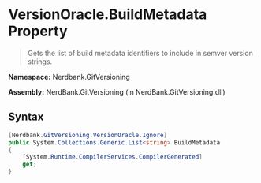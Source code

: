# VersionOracle.BuildMetadata Property
> Gets the list of build metadata identifiers to include in semver version strings.

**Namespace:** Nerdbank.GitVersioning

**Assembly:** NerdBank.GitVersioning (in NerdBank.GitVersioning.dll)
## Syntax
~~~~csharp
[Nerdbank.GitVersioning.VersionOracle.Ignore]
public System.Collections.Generic.List<string> BuildMetadata
{
	[System.Runtime.CompilerServices.CompilerGenerated]
	get;
}
~~~~
